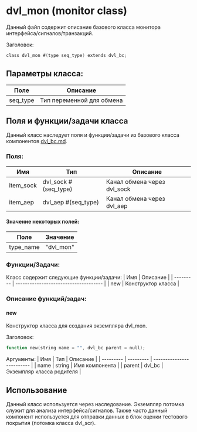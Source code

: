 # dvl_mon (monitor class)
Данный файл содержит описание базового класса монитора интерфейса/сигналов/транзакций.

Заголовок:
```Verilog
class dvl_mon #(type seq_type) extends dvl_bc;
```

## Параметры класса:

| Поле      | Описание                  |
| --------- | ------------------------- |
| seq_type  | Тип переменной для обмена |

## Поля и функции/задачи класса  

Данный класс наследует поля и функции/задачи из базового класса компонентов [dvl_bc.md](dvl_bc.md).

### Поля:

| Имя       | Тип                   | Описание                      |
| --------- | --------------------- | ----------------------------- |
| item_sock | dvl_sock #(seq_type)  | Канал обмена через dvl_sock   |
| item_aep  | dvl_aep #(seq_type)   | Канал обмена через dvl_aep    |

#### Значение некоторых полей:

| Поле      | Значение  |
| --------- | --------- |
| type_name | "dvl_mon" |

### Функции/Задачи:
Класс содержит следующие функции/задачи:
| Имя       | Описание                              |
| --------- | ------------------------------------- |
| new       | Конструктор класса                    |

### Описание функций/задач:

#### new
Конструктор класса для создания экземпляра dvl_mon.

Заголовок:
```Verilog
function new(string name = "", dvl_bc parent = null);
```

Аргументы:
| Имя       | Тип       | Описание                  |
| --------- | --------- | ------------------------- |
| name      | string    | Имя компонента            |
| parent    | dvl_bc    | Экземпляр класса родителя |

## Использование

Данный класс используется через наследование. Экземпляр потомка служит для анализа интерфейса/сигналов. Также часто данный компонент используется для отправки данных в блок оценки тестового покрытия (потомка класса dvl_scr).